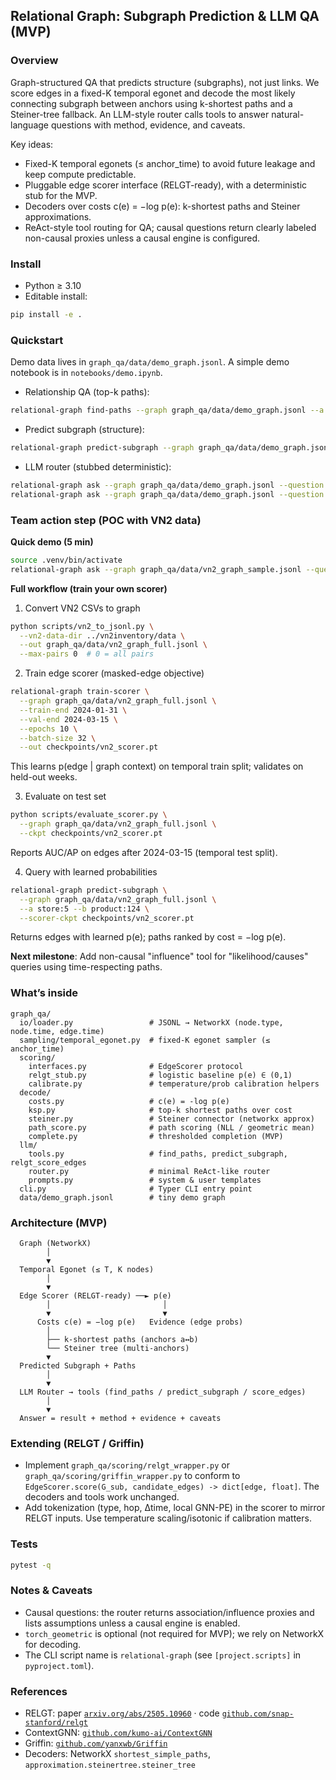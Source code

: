## Relational Graph: Subgraph Prediction & LLM QA (MVP)

### Overview
Graph-structured QA that predicts structure (subgraphs), not just links. We score edges in a fixed-K temporal egonet and decode the most likely connecting subgraph between anchors using k-shortest paths and a Steiner-tree fallback. An LLM-style router calls tools to answer natural-language questions with method, evidence, and caveats.

Key ideas:
- Fixed-K temporal egonets (≤ anchor_time) to avoid future leakage and keep compute predictable.
- Pluggable edge scorer interface (RELGT-ready), with a deterministic stub for the MVP.
- Decoders over costs c(e) = −log p(e): k-shortest paths and Steiner approximations.
- ReAct-style tool routing for QA; causal questions return clearly labeled non-causal proxies unless a causal engine is configured.

### Install
- Python ≥ 3.10
- Editable install:
```bash
pip install -e .
```

### Quickstart
Demo data lives in `graph_qa/data/demo_graph.jsonl`. A simple demo notebook is in `notebooks/demo.ipynb`.

- Relationship QA (top-k paths):
```bash
relational-graph find-paths --graph graph_qa/data/demo_graph.jsonl --a A --b C --max-len 4 --k 2
```

- Predict subgraph (structure):
```bash
relational-graph predict-subgraph --graph graph_qa/data/demo_graph.jsonl --a A --b C --anchor-time 12 --hops 2 --K 50
```

- LLM router (stubbed deterministic):
```bash
relational-graph ask --graph graph_qa/data/demo_graph.jsonl --question "What is the relationship between A and C?"
relational-graph ask --graph graph_qa/data/demo_graph.jsonl --question "What is the likelihood that A causes C?"
```

### Team action step (POC with VN2 data)

**Quick demo (5 min)**
```bash
source .venv/bin/activate
relational-graph ask --graph graph_qa/data/vn2_graph_sample.jsonl --question "What is the relationship between store:0 and product:126?"
```

**Full workflow (train your own scorer)**

1) Convert VN2 CSVs to graph
```bash
python scripts/vn2_to_jsonl.py \
  --vn2-data-dir ../vn2inventory/data \
  --out graph_qa/data/vn2_graph_full.jsonl \
  --max-pairs 0  # 0 = all pairs
```

2) Train edge scorer (masked-edge objective)
```bash
relational-graph train-scorer \
  --graph graph_qa/data/vn2_graph_full.jsonl \
  --train-end 2024-01-31 \
  --val-end 2024-03-15 \
  --epochs 10 \
  --batch-size 32 \
  --out checkpoints/vn2_scorer.pt
```
This learns p(edge | graph context) on temporal train split; validates on held-out weeks.

3) Evaluate on test set
```bash
python scripts/evaluate_scorer.py \
  --graph graph_qa/data/vn2_graph_full.jsonl \
  --ckpt checkpoints/vn2_scorer.pt
```
Reports AUC/AP on edges after 2024-03-15 (temporal test split).

4) Query with learned probabilities
```bash
relational-graph predict-subgraph \
  --graph graph_qa/data/vn2_graph_full.jsonl \
  --a store:5 --b product:124 \
  --scorer-ckpt checkpoints/vn2_scorer.pt
```
Returns edges with learned p(e); paths ranked by cost = −log p(e).

**Next milestone**: Add non-causal "influence" tool for "likelihood/causes" queries using time-respecting paths.

### What’s inside
```
graph_qa/
  io/loader.py                 # JSONL → NetworkX (node.type, node.time, edge.time)
  sampling/temporal_egonet.py  # fixed-K egonet sampler (≤ anchor_time)
  scoring/
    interfaces.py              # EdgeScorer protocol
    relgt_stub.py              # logistic baseline p(e) ∈ (0,1)
    calibrate.py               # temperature/prob calibration helpers
  decode/
    costs.py                   # c(e) = -log p(e)
    ksp.py                     # top-k shortest paths over cost
    steiner.py                 # Steiner connector (networkx approx)
    path_score.py              # path scoring (NLL / geometric mean)
    complete.py                # thresholded completion (MVP)
  llm/
    tools.py                   # find_paths, predict_subgraph, relgt_score_edges
    router.py                  # minimal ReAct-like router
    prompts.py                 # system & user templates
  cli.py                       # Typer CLI entry point
  data/demo_graph.jsonl        # tiny demo graph
```

### Architecture (MVP)
```
  Graph (NetworkX)
        │
        ▼
  Temporal Egonet (≤ T, K nodes)
        │
        ▼
  Edge Scorer (RELGT-ready) ──► p(e)
        │                         │
        ▼                         ▼
      Costs c(e) = −log p(e)   Evidence (edge probs)
        │
        ├── k-shortest paths (anchors a↔b)
        └── Steiner tree (multi-anchors)
        ▼
  Predicted Subgraph + Paths
        │
        ▼
  LLM Router → tools (find_paths / predict_subgraph / score_edges)
        │
        ▼
  Answer = result + method + evidence + caveats
```

### Extending (RELGT / Griffin)
- Implement `graph_qa/scoring/relgt_wrapper.py` or `graph_qa/scoring/griffin_wrapper.py` to conform to `EdgeScorer.score(G_sub, candidate_edges) -> dict[edge, float]`. The decoders and tools work unchanged.
- Add tokenization (type, hop, Δtime, local GNN-PE) in the scorer to mirror RELGT inputs. Use temperature scaling/isotonic if calibration matters.

### Tests
```bash
pytest -q
```

### Notes & Caveats
- Causal questions: the router returns association/influence proxies and lists assumptions unless a causal engine is enabled.
- `torch_geometric` is optional (not required for MVP); we rely on NetworkX for decoding.
- The CLI script name is `relational-graph` (see `[project.scripts]` in `pyproject.toml`).

### References
- RELGT: paper [`arxiv.org/abs/2505.10960`](https://arxiv.org/abs/2505.10960) · code [`github.com/snap-stanford/relgt`](https://github.com/snap-stanford/relgt)
- ContextGNN: [`github.com/kumo-ai/ContextGNN`](https://github.com/kumo-ai/ContextGNN/blob/master/contextgnn/nn/models/contextgnn.py)
- Griffin: [`github.com/yanxwb/Griffin`](https://github.com/yanxwb/Griffin)
- Decoders: NetworkX `shortest_simple_paths`, `approximation.steinertree.steiner_tree`


